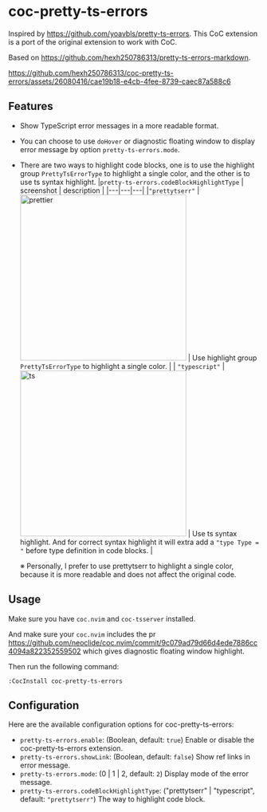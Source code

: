 # coc-pretty-ts-errors

Inspired by https://github.com/yoavbls/pretty-ts-errors. This CoC extension is a port of the original extension to work with CoC.

Based on https://github.com/hexh250786313/pretty-ts-errors-markdown.

https://github.com/hexh250786313/coc-pretty-ts-errors/assets/26080416/cae19b18-e4cb-4fee-8739-caec87a588c6

## Features

- Show TypeScript error messages in a more readable format.
- You can choose to use `doHover` or diagnostic floating window to display error message by option `pretty-ts-errors.mode`.
- There are two ways to highlight code blocks, one is to use the highlight group `PrettyTsErrorType` to highlight a single color, and the other is to use ts syntax highlight.
  |`pretty-ts-errors.codeBlockHighlightType` | screenshot | description |
  |---|---|---|
  |`"prettytserr"` | <img width="333" alt="prettier" src="https://github.com/hexh250786313/coc-pretty-ts-errors/assets/26080416/2373045a-1010-456e-a050-de5d90980265"> | Use highlight group `PrettyTsErrorType` to highlight a single color. |
  | `"typescript"` | <img width="333" alt="ts" src="https://github.com/hexh250786313/coc-pretty-ts-errors/assets/26080416/4aa39849-da69-4300-93af-a3293bd86b15"> | Use ts syntax highlight. And for correct syntax highlight it will extra add a `"type Type = "` before type definition in code blocks. |

  ※ Personally, I prefer to use prettytserr to highlight a single color, because it is more readable and does not affect the original code.

## Usage

Make sure you have `coc.nvim` and `coc-tsserver` installed.

And make sure your `coc.nvim` includes the pr https://github.com/neoclide/coc.nvim/commit/9c079ad79d66d4ede7886cc4094a822352559502 which gives diagnostic floating window highlight.

Then run the following command:

```
:CocInstall coc-pretty-ts-errors
```

## Configuration

Here are the available configuration options for coc-pretty-ts-errors:

- `pretty-ts-errors.enable`: (Boolean, default: `true`) Enable or disable the coc-pretty-ts-errors extension.
- `pretty-ts-errors.showLink`: (Boolean, default: `false`) Show ref links in error message.
- `pretty-ts-errors.mode`: (0 | 1 | 2, default: `2`) Display mode of the error message.
- `pretty-ts-errors.codeBlockHighlightType`: ("prettytserr" | "typescript", default: `"prettytserr"`) The way to highlight code block.
